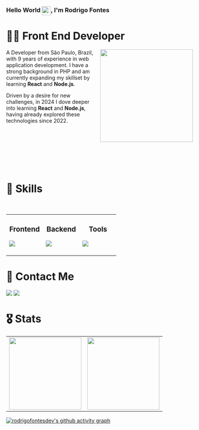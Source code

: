 ### Hello World <img src="https://github.com/rodrigofontesdev/rodrigofontesdev/assets/17281370/3aec980f-f801-4c95-97b3-ac4f842814fa" align="top" width="24" height="24" />, I'm Rodrigo Fontes

# 👨‍💻 Front End Developer

<img src="https://github.com/user-attachments/assets/b959c3cf-30b2-4233-8495-75661b39a485" align="right" width="250" height="250" />

A Developer from São Paulo, Brazil, with 9 years of experience in web application development. I have a strong background in PHP and am currently expanding my skillset by learning **React** and **Node.js**.

Driven by a desire for new challenges, in 2024 I dove deeper into learning **React** and **Node.js**, having already explored these technologies since 2022.
<br>
<br>
<br>
<br>
<br>
<br>
<br>
<br>

# 🧰 Skills
<br>
<table align="center">
  <tbody>
    <tr>
      <td valign="top" width="33%">
        <h3 align="center">Frontend</h3>
        <img src="https://skillicons.dev/icons?i=html,css,js,ts,react,nextjs,redux,sass,styledcomponents,tailwind,bootstrap,wordpress&perline=4" />
        <br>
        <br>
      </td>
      <td valign="top" width="33%">
        <h3 align="center">Backend</h3>
        <img src="https://skillicons.dev/icons?i=nodejs,php,laravel,mysql,postgres,sqlite,redis,prisma&perline=4" />
        <br>
        <br>
      </td>
      <td valign="top" width="33%">
        <h3 align="center">Tools</h3>
        <img src="https://skillicons.dev/icons?i=aws,docker,git,githubactions,npm,yarn,figma,postman,vite,jest,vitest,linux&perline=4" />
        <br>
        <br>
      </td>
    </tr>
  </tbody>
</table>

# 📧 Contact Me

<p>  
  <a href="https://www.linkedin.com/in/rodrigofontesdev/"><img src="https://img.shields.io/badge/LinkedIn-0A66C2.svg?style=for-the-badge&logo=LinkedIn&logoColor=white" /></a>
  <a href="mailto:oi@rodrigofontes.dev"><img src="https://img.shields.io/badge/Email-8234e9?style=for-the-badge&logo=gmail&logoColor=ffffff" /></a>  
</p>

# 🎖 Stats

<table>
  <tbody>
    <tr>
      <td width="50%">
        <img src="https://github-readme-streak-stats.herokuapp.com/?user=rodrigofontesdev&theme=react&hide_border=true" height="195" />
      </td>
      <td width="50%">
        <img src="https://github-readme-stats.vercel.app/api?username=rodrigofontesdev&theme=react&show_icons=true&hide_border=true&count_private=true" height="195" />
      </td>
    </tr>
  </tbody>
</table>

[![rodrigofontesdev's github activity graph](https://github-readme-activity-graph.vercel.app/graph?username=rodrigofontesdev&theme=react-dark&hide_border=true)](https://github.com/ashutosh00710/github-readme-activity-graph)
